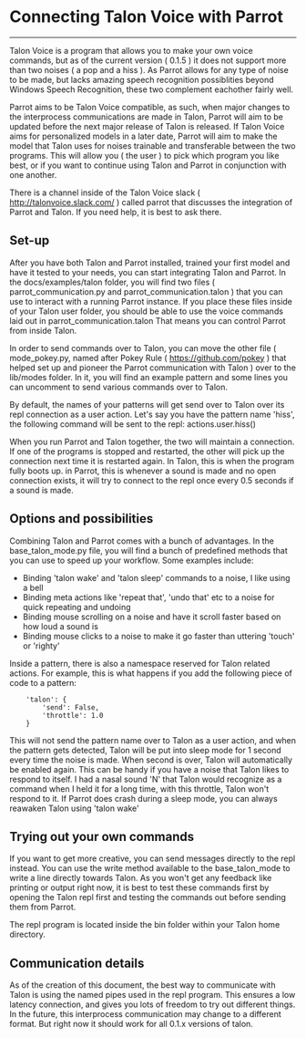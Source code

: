 # Connecting Talon Voice with Parrot
----

Talon Voice is a program that allows you to make your own voice commands, but as of the current version ( 0.1.5 ) it does not support more than two noises ( a pop and a hiss ).
As Parrot allows for any type of noise to be made, but lacks amazing speech recognition possiblities beyond Windows Speech Recognition, these two complement eachother fairly well.

Parrot aims to be Talon Voice compatible, as such, when major changes to the interprocess communications are made in Talon, Parrot will aim to be updated before the next major release of Talon is released.
If Talon Voice aims for personalized models in a later date, Parrot will aim to make the model that Talon uses for noises trainable and transferable between the two programs.
This will allow you ( the user ) to pick which program you like best, or if you want to continue using Talon and Parrot in conjunction with one another.

There is a channel inside of the Talon Voice slack ( http://talonvoice.slack.com/ ) called parrot that discusses the integration of Parrot and Talon. If you need help, it is best to ask there.

Set-up
-----

After you have both Talon and Parrot installed, trained your first model and have it tested to your needs, you can start integrating Talon and Parrot.
In the docs/examples/talon folder, you will find two files ( parrot_communication.py and parrot_communication.talon ) that you can use to interact with a running Parrot instance.
If you place these files inside of your Talon user folder, you should be able to use the voice commands laid out in parrot_communication.talon
That means you can control Parrot from inside Talon.

In order to send commands over to Talon, you can move the other file ( mode_pokey.py, named after Pokey Rule ( https://github.com/pokey ) that helped set up and pioneer the Parrot communication with Talon ) over to the lib/modes folder. 
In it, you will find an example pattern and some lines you can uncomment to send various commands over to Talon.

By default, the names of your patterns will get send over to Talon over its repl connection as a user action. Let's say you have the pattern name 'hiss', the following command will be sent to the repl: actions.user.hiss()

When you run Parrot and Talon together, the two will maintain a connection. If one of the programs is stopped and restarted, the other will pick up the connection next time it is restarted again.
In Talon, this is when the program fully boots up. in Parrot, this is whenever a sound is made and no open connection exists, it will try to connect to the repl once every 0.5 seconds if a sound is made.

Options and possibilities
-----

Combining Talon and Parrot comes with a bunch of advantages. In the base_talon_mode.py file, you will find a bunch of predefined methods that you can use to speed up your workflow.
Some examples include:
- Binding 'talon wake' and 'talon sleep' commands to a noise, I like using a bell
- Binding meta actions like 'repeat that', 'undo that' etc to a noise for quick repeating and undoing
- Binding mouse scrolling on a noise and have it scroll faster based on how loud a sound is
- Binding mouse clicks to a noise to make it go faster than uttering 'touch' or 'righty'

Inside a pattern, there is also a namespace reserved for Talon related actions.
For example, this is what happens if you add the following piece of code to a pattern:

```
    'talon': {
        'send': False,
		'throttle': 1.0
    }
```

This will not send the pattern name over to Talon as a user action, and when the pattern gets detected, Talon will be put into sleep mode for 1 second every time the noise is made.
When second is over, Talon will automatically be enabled again. This can be handy if you have a noise that Talon likes to respond to itself. 
I had a nasal sound 'N' that Talon would recognize as a command when I held it for a long time, with this throttle, Talon won't respond to it. 
If Parrot does crash during a sleep mode, you can always reawaken Talon using 'talon wake'

Trying out your own commands
-----

If you want to get more creative, you can send messages directly to the repl instead. You can use the write method available to the base_talon_mode to write a line directly towards Talon.
As you won't get any feedback like printing or output right now, it is best to test these commands first by opening the Talon repl first and testing the commands out before sending them from Parrot.

The repl program is located inside the bin folder within your Talon home directory.

Communication details
-----

As of the creation of this document, the best way to communicate with Talon is using the named pipes used in the repl program. This ensures a low latency connection, and gives you lots of freedom to try out different things.
In the future, this interprocess communication may change to a different format. But right now it should work for all 0.1.x versions of talon.